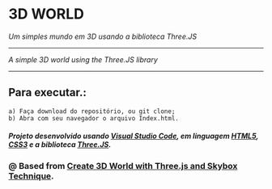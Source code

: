 # 3D WORLD

*Um simples mundo em 3D usando a biblioteca Three.JS*
___
*A simple 3D world using the Three.JS library*
___
## Para executar.:

    a) Faça download do repositório, ou git clone;
    b) Abra com seu navegador o arquivo Index.html.

##### Projeto desenvolvido usando [Visual Studio Code](https://code.visualstudio.com), em linguagem [HTML5](https://developer.mozilla.org/en-US/docs/Web/Guide/HTML/HTML5), [CSS3](https://developer.mozilla.org/en-US/docs/Web/CSS) e a biblioteca [Three.JS](https://threejs.org/).

### @ Based from [Create 3D World with Three.js and Skybox Technique](https://redstapler.co/create-3d-world-with-three-js-and-skybox-technique).
